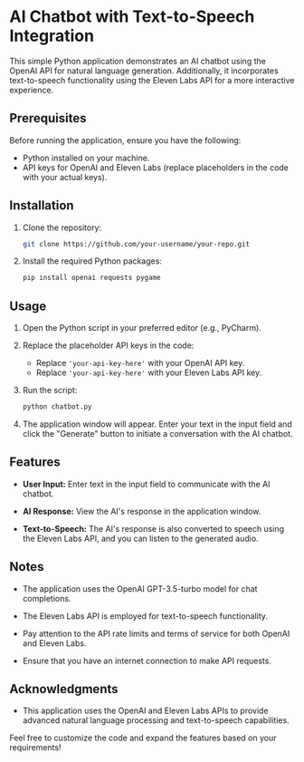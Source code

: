 # AI Chatbot with Text-to-Speech Integration

This simple Python application demonstrates an AI chatbot using the OpenAI API for natural language generation. Additionally, it incorporates text-to-speech functionality using the Eleven Labs API for a more interactive experience.

## Prerequisites

Before running the application, ensure you have the following:

- Python installed on your machine.
- API keys for OpenAI and Eleven Labs (replace placeholders in the code with your actual keys).

## Installation

1. Clone the repository:

   ```bash
   git clone https://github.com/your-username/your-repo.git
   ```

2. Install the required Python packages:

   ```bash
   pip install openai requests pygame
   ```

## Usage

1. Open the Python script in your preferred editor (e.g., PyCharm).

2. Replace the placeholder API keys in the code:

   - Replace `'your-api-key-here'` with your OpenAI API key.
   - Replace `'your-api-key-here'` with your Eleven Labs API key.

3. Run the script:

   ```bash
   python chatbot.py
   ```

4. The application window will appear. Enter your text in the input field and click the "Generate" button to initiate a conversation with the AI chatbot.

## Features

- **User Input:** Enter text in the input field to communicate with the AI chatbot.

- **AI Response:** View the AI's response in the application window.

- **Text-to-Speech:** The AI's response is also converted to speech using the Eleven Labs API, and you can listen to the generated audio.

## Notes

- The application uses the OpenAI GPT-3.5-turbo model for chat completions.

- The Eleven Labs API is employed for text-to-speech functionality.

- Pay attention to the API rate limits and terms of service for both OpenAI and Eleven Labs.

- Ensure that you have an internet connection to make API requests.

## Acknowledgments

- This application uses the OpenAI and Eleven Labs APIs to provide advanced natural language processing and text-to-speech capabilities.

Feel free to customize the code and expand the features based on your requirements!
